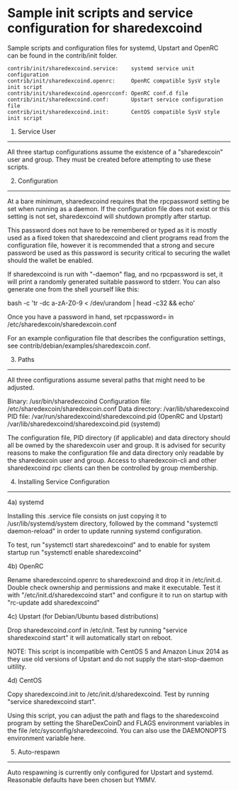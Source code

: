 Sample init scripts and service configuration for sharedexcoind
==========================================================

Sample scripts and configuration files for systemd, Upstart and OpenRC
can be found in the contrib/init folder.

    contrib/init/sharedexcoind.service:    systemd service unit configuration
    contrib/init/sharedexcoind.openrc:     OpenRC compatible SysV style init script
    contrib/init/sharedexcoind.openrcconf: OpenRC conf.d file
    contrib/init/sharedexcoind.conf:       Upstart service configuration file
    contrib/init/sharedexcoind.init:       CentOS compatible SysV style init script

1. Service User
---------------------------------

All three startup configurations assume the existence of a "sharedexcoin" user
and group.  They must be created before attempting to use these scripts.

2. Configuration
---------------------------------

At a bare minimum, sharedexcoind requires that the rpcpassword setting be set
when running as a daemon.  If the configuration file does not exist or this
setting is not set, sharedexcoind will shutdown promptly after startup.

This password does not have to be remembered or typed as it is mostly used
as a fixed token that sharedexcoind and client programs read from the configuration
file, however it is recommended that a strong and secure password be used
as this password is security critical to securing the wallet should the
wallet be enabled.

If sharedexcoind is run with "-daemon" flag, and no rpcpassword is set, it will
print a randomly generated suitable password to stderr.  You can also
generate one from the shell yourself like this:

bash -c 'tr -dc a-zA-Z0-9 < /dev/urandom | head -c32 && echo'

Once you have a password in hand, set rpcpassword= in /etc/sharedexcoin/sharedexcoin.conf

For an example configuration file that describes the configuration settings,
see contrib/debian/examples/sharedexcoin.conf.

3. Paths
---------------------------------

All three configurations assume several paths that might need to be adjusted.

Binary:              /usr/bin/sharedexcoind
Configuration file:  /etc/sharedexcoin/sharedexcoin.conf
Data directory:      /var/lib/sharedexcoind
PID file:            /var/run/sharedexcoind/sharedexcoind.pid (OpenRC and Upstart)
                     /var/lib/sharedexcoind/sharedexcoind.pid (systemd)

The configuration file, PID directory (if applicable) and data directory
should all be owned by the sharedexcoin user and group.  It is advised for security
reasons to make the configuration file and data directory only readable by the
sharedexcoin user and group.  Access to sharedexcoin-cli and other sharedexcoind rpc clients
can then be controlled by group membership.

4. Installing Service Configuration
-----------------------------------

4a) systemd

Installing this .service file consists on just copying it to
/usr/lib/systemd/system directory, followed by the command
"systemctl daemon-reload" in order to update running systemd configuration.

To test, run "systemctl start sharedexcoind" and to enable for system startup run
"systemctl enable sharedexcoind"

4b) OpenRC

Rename sharedexcoind.openrc to sharedexcoind and drop it in /etc/init.d.  Double
check ownership and permissions and make it executable.  Test it with
"/etc/init.d/sharedexcoind start" and configure it to run on startup with
"rc-update add sharedexcoind"

4c) Upstart (for Debian/Ubuntu based distributions)

Drop sharedexcoind.conf in /etc/init.  Test by running "service sharedexcoind start"
it will automatically start on reboot.

NOTE: This script is incompatible with CentOS 5 and Amazon Linux 2014 as they
use old versions of Upstart and do not supply the start-stop-daemon uitility.

4d) CentOS

Copy sharedexcoind.init to /etc/init.d/sharedexcoind. Test by running "service sharedexcoind start".

Using this script, you can adjust the path and flags to the sharedexcoind program by
setting the ShareDexCoinD and FLAGS environment variables in the file
/etc/sysconfig/sharedexcoind. You can also use the DAEMONOPTS environment variable here.

5. Auto-respawn
-----------------------------------

Auto respawning is currently only configured for Upstart and systemd.
Reasonable defaults have been chosen but YMMV.
